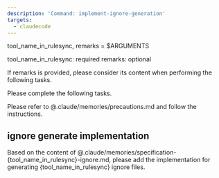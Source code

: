 ```yaml
---
description: 'Command: implement-ignore-generation'
targets:
  - claudecode
---
```


tool_name_in_rulesync, remarks = $ARGUMENTS

tool_name_in_rulesync: required
remarks: optional

If remarks is provided, please consider its content when performing the following tasks.

Please complete the following tasks.

Please refer to @.claude/memories/precautions.md and follow the instructions.

## ignore generate implementation

Based on the content of @.claude/memories/specification-{tool_name_in_rulesync}-ignore.md, please add the implementation for generating {tool_name_in_rulesync} ignore files.